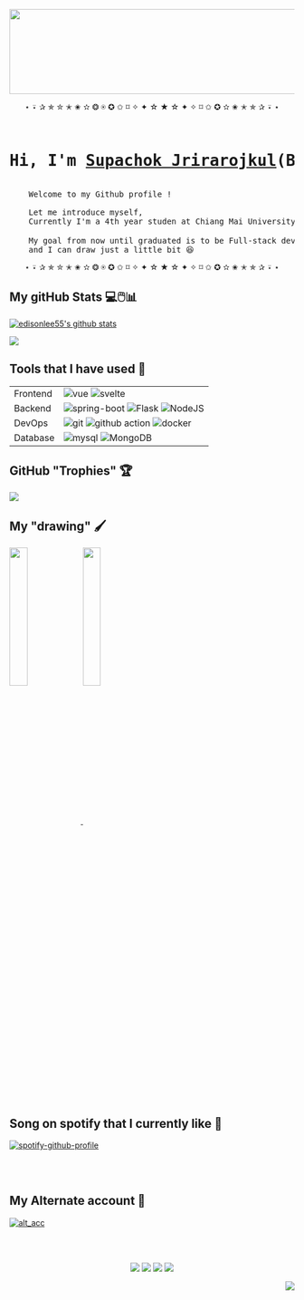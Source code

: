 <p align="center"><img width="700" height="150" src="https://github.com/alansmathew/alansmathew/raw/master/lang.gif" /></p>

<p align="center">
⋆ ⍣ ✰ ✯ ✮ ✭ ✬ ✫ ❂ ⍟ ✪ ✩ ⌑ ✧ ✦ ☆ ★ ☆ ✦ ✧ ⌑ ✩ ✪ ✫ ✬ ✭ ✯ ✰ ⍣ ⋆ 
</p>

<pre>
    <h1 align="left">Hi, I'm <a href="https://www.edisonlee55.com">Supachok Jrirarojkul</a>(Big)!</h1> 
    Welcome to my Github profile !

    Let me introduce myself,
    Currently I'm a 4th year studen at Chiang Mai University in branch of Software Engineer 🧰
    
    My goal from now until graduated is to be Full-stack developer or at least a Back-end developer <img src="https://static.wikia.nocookie.net/blue-archive/images/0/06/Outstanding_Icon.png/revision/latest?cb=20211118161049" width="15" height="15" />,
    and I can draw just a little bit 😆
</pre>

<p align="center">
⋆ ⍣ ✰ ✯ ✮ ✭ ✬ ✫ ❂ ⍟ ✪ ✩ ⌑ ✧ ✦ ☆ ★ ☆ ✦ ✧ ⌑ ✩ ✪ ✫ ✬ ✭ ✯ ✰ ⍣ ⋆ 
</p>

## My gitHub Stats 💻🖱️📊

<p align="left">
  <a href="https://github.com/biggib01"><img src="https://github-readme-stats.vercel.app/api?username=biggib01&hide_border=true&show_icons=true" alt="edisonlee55's github stats"></a>
</p> 

<p align="left">
    <img align="centre" src="https://github-readme-stats.vercel.app/api/top-langs/?username=biggib01&layout=compact&title_color=007bff&text_color=e7e7ee7&icon_color=007bff" />
</p>

## Tools that I have used 🧰

|  |  |
|-------|------|
| Frontend | ![vue](https://img.shields.io/badge/Vue.js-35495E?style=for-the-badge&logo=vuedotjs&logoColor=4FC08D) ![svelte](https://img.shields.io/badge/svelte-f98255?style=for-the-badge&logo=svelte&logoColor=white) |
| Backend | ![spring-boot](https://img.shields.io/badge/Spring_Boot-F2F4F9?style=for-the-badge&logo=spring-boot) ![Flask](https://img.shields.io/badge/flask-%23000.svg?style=for-the-badge&logo=flask&logoColor=white) ![NodeJS](https://img.shields.io/badge/nodejs-0cb533.svg?style=for-the-badge&logo=nodedotjs&logoColor=white) |
| DevOps | ![git](https://img.shields.io/badge/Git-F05032?style=for-the-badge&logo=git&logoColor=white) ![github action](https://img.shields.io/badge/GitHub_Actions-2088FF?style=for-the-badge&logo=github-actions&logoColor=white) ![docker](https://img.shields.io/badge/Docker-2CA5E0?style=for-the-badge&logo=docker&logoColor=white) |
| Database | ![mysql](https://img.shields.io/badge/MySQL-005C84?style=for-the-badge&logo=mysql&logoColor=white)  ![MongoDB](https://img.shields.io/badge/MongoDB-%234ea94b.svg?style=for-the-badge&logo=mongodb&logoColor=white) |
  
## GitHub "Trophies" 🏆

<p align="left">
    <img align="centre" src="https://github-profile-trophy.vercel.app/?username=biggib01&column=4&&theme=dark_lover&no-frame=true&no-bg=true&margin-w=7&margin-h=7" />
</p>

## My "drawing" 🖌️
<p align="left">
  
<a href="https://www.pixiv.net/en/artworks/112209985">
      <img src="https://github.com/biggib01/biggib01.github.io/blob/9fcd7dabfdc631cddbc25b5d1325febb666dfc34/asset/%E0%B8%A2%E0%B8%94%E0%B8%A2.png" width="25%" align="middle"/>
  </a>
  
<a href="https://www.pixiv.net/en/artworks/99184476">
      <img src="https://github.com/biggib01/biggib01.github.io/blob/cb933b13df3219b498573a29e7fff0346769e74f/asset/99184476_p0.jpg" width="25%" align="middle" />
  </a>
  
</p>

## Song on spotify that I currently like 💚
[![spotify-github-profile](https://spotify-github-profile.vercel.app/api/view?uid=31eodv2wh263d4r7obbbqhaq2kmu&cover_image=true&theme=natemoo-re&show_offline=false&background_color=ffffff&interchange=false&bar_color=53b14f&bar_color_cover=false)]()
  
<br><br>

<div align="left">

## My Alternate account 🦝
    
[![alt_acc](https://img.shields.io/badge/CVXBOT-37393d.svg?style=for-the-badge&logo=github&logoColor=white)](https://github.com/nonper)

</div>

<br><br>

<div>
    
<div align="center">
    
[![](https://img.shields.io/badge/nonoper-353c51.svg?style=for-the-badge&logo=x&logoColor=white)](https://twitter.com/nop3_r)
[![](https://img.shields.io/badge/nonoper-2c97ff.svg?style=for-the-badge&logo=pixiv&logoColor=white)](https://www.pixiv.net/en/users/19720254)
[![](https://img.shields.io/badge/nonoper-3cd534.svg?style=for-the-badge&logo=fiverr&logoColor=white)](https://www.fiverr.com/nonoper)
[![](https://img.shields.io/badge/imma__biggy-3cd534.svg?style=for-the-badge&logo=spotify&logoColor=white)](https://www.fiverr.com/nonoper)

</div>

<div align="right">

![](https://komarev.com/ghpvc/?username=biggib01&style=flat-square)
    
</div>

</div>
